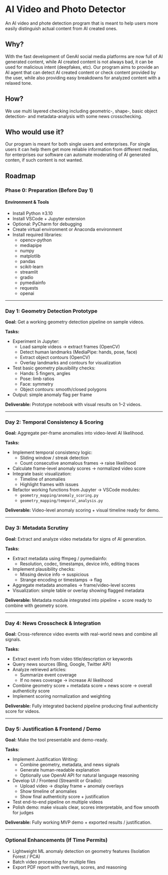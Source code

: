 # AI Video and Photo Detector
An AI video and phote detection program that is meant to help users more easily distinguish actual content from AI created ones. 

## Why?
With the fast development of GenAI social media platforms are now full of AI generated content, while AI created content is not always bad, it can be used for malicious intent (deepfakes, etc). Our program aims to provide an AI agent that can detect AI created content or check content provided by the user, while also providing easy breakdowns for analyzed content with a relaxed tone.

## How?
We use multi layered checking including geometric-, shape-, basic object detection- and metadata-analysis with some news crosschecking.

## Who would use it?
Our program is meant for both single users and enterprises. For single users it can help them get more reliable information from different medias, for enterprises our software can automate moderating of AI generated conten, if such content is not wanted.

## Roadmap

### Phase 0: Preparation (Before Day 1)

#### Environment & Tools
- Install Python ≥3.10
- Install VSCode + Jupyter extension
- Optional: PyCharm for debugging
- Create virtual environment or Anaconda environment
- Install required libraries:
  - opencv-python
  - mediapipe
  - numpy
  - matplotlib
  - pandas
  - scikit-learn
  - streamlit
  - gradio
  - pymediainfo
  - requests
  - openai

---

### Day 1: Geometry Detection Prototype

**Goal:** Get a working geometry detection pipeline on sample videos.

**Tasks:**
- Experiment in Jupyter:
  - Load sample videos → extract frames (OpenCV)
  - Detect human landmarks (MediaPipe: hands, pose, face)
  - Extract object contours (OpenCV)
  - Overlay landmarks and contours for visualization
- Test basic geometry plausibility checks:
  - Hands: 5 fingers, angles
  - Pose: limb ratios
  - Face: symmetry
  - Object contours: smooth/closed polygons
- Output: simple anomaly flag per frame

**Deliverable:** Prototype notebook with visual results on 1–2 videos.

---

### Day 2: Temporal Consistency & Scoring

**Goal:** Aggregate per-frame anomalies into video-level AI likelihood.

**Tasks:**
- Implement temporal consistency logic:
  - Sliding window / streak detection
  - Count consecutive anomalous frames → raise likelihood
- Calculate frame-level anomaly scores → normalized video score
- Integrate basic visualization:
  - Timeline of anomalies
  - Highlight frames with issues
- Refactor working functions from Jupyter → VSCode modules:
  - `geometry_mapping/anomaly_scoring.py`
  - `geometry_mapping/temporal_analysis.py`

**Deliverable:** Video-level anomaly scoring + visual timeline ready for demo.

---

### Day 3: Metadata Scrutiny

**Goal:** Extract and analyze video metadata for signs of AI generation.

**Tasks:**
- Extract metadata using ffmpeg / pymediainfo:
  - Resolution, codec, timestamps, device info, editing traces
- Implement plausibility checks:
  - Missing device info → suspicious
  - Strange encoding or timestamps → flag
- Aggregate metadata anomalies → frame/video-level scores
- Visualization: simple table or overlay showing flagged metadata

**Deliverable:** Metadata module integrated into pipeline + score ready to combine with geometry score.

---

### Day 4: News Crosscheck & Integration

**Goal:** Cross-reference video events with real-world news and combine all signals.

**Tasks:**
- Extract event info from video title/description or keywords
- Query news sources (Bing, Google, Twitter API)
- Analyze retrieved articles:
  - Summarize event coverage
  - If no news coverage → increase AI likelihood
- Combine geometry score + metadata score + news score → overall authenticity score
- Implement scoring normalization and weighting

**Deliverable:** Fully integrated backend pipeline producing final authenticity score for videos.

---

### Day 5: Justification & Frontend / Demo

**Goal:** Make the tool presentable and demo-ready.

**Tasks:**
- Implement Justification Writing:
  - Combine geometry, metadata, and news signals
  - Generate human-readable explanation
  - Optionally use OpenAI API for natural language reasoning
- Develop UI / Frontend (Streamlit or Gradio):
  - Upload video → display frame + anomaly overlays
  - Show timeline of anomalies
  - Show final authenticity score + justification
- Test end-to-end pipeline on multiple videos
- Polish demo: make visuals clear, scores interpretable, and flow smooth for judges

**Deliverable:** Fully working MVP demo + exported results / justification.

---

### Optional Enhancements (If Time Permits)
- Lightweight ML anomaly detection on geometry features (Isolation Forest / PCA)
- Batch video processing for multiple files
- Export PDF report with overlays, scores, and reasoning



